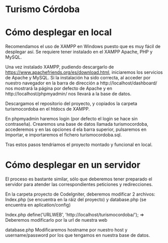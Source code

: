 # Turismo Córdoba

# Cómo desplegar en local

Recomendamos el uso de XAMPP en Windows puesto que es muy fácil de desplegar así. Se requiere tener instalado en el XAMPP Apache, PHP y MySQL. 

Una vez instalado XAMPP, pudiendo descargarlo de https://www.apachefriends.org/es/download.html, iniciaremos los servicios de Apache y MySQL. Si la instalación ha sido correcta, al acceder por nuestro navegador en la barra de dirección a http://localhost/dashboard/ nos mostrará la página por defecto de Apache y en http://localhost/phpmyadmin/ nos llevará a la base de datos.

Descargamos el repositorio del proyecto, y copiados la carpeta turismocordoba en el htdocs de XAMPP.

En phpmyadmin haremos login (por defecto el login se hace sin contraseña). Crearemos una base de datos llamada turismocordoba, accederemos y en las opciones d ela barra superior, pulsaremos en Importar, e importaremos el fichero turismocordoba.sql.

Tras estos pasos tendriamos el proyecto montado y funcional en local.

# Cómo desplegar en un servidor

El proceso es bastante similar, sólo que deberemos tener preparado el servidor para atender las correspondientes peticiones y redirecciones.

En la carpeta proyecto de CodeIgniter, deberemos modificar 2 archivos: Index.php (se encuentra en la ráiz del proyecto) y database.php (se encuentra en aplication/config)


Index.php 
	define('URLWEB', 'http://localhost/turismocordoba/'); => Deberemos modificarlo por la url de nuestra web

database.php
  Modificaremos hostname por nuestro host y username/password por los que tengamos en nuestra base de datos.
